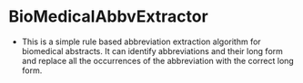 # BioMedicalAbbvExtractor
- This is a simple rule based abbreviation extraction algorithm for biomedical abstracts. It can identify abbreviations and their
long form and replace all the occurrences of the abbreviation with the correct long form.
